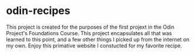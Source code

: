 # odin-recipes

This project is created for the purposes of the first projext in the Odin Project's Foundations Course. This project encapsulates all that was learned to this point, and a few other things I picked up from the internet on my own. Enjoy this primative website I constucted for my favorite recipe.